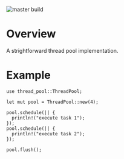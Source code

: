 ![master build](https://github.com/dkubiszews/rust-thread-pool/actions/workflows/rust.yml/badge.svg)

# Overview

A strightforward thread pool implementation.

# Example

```
use thread_pool::ThreadPool;

let mut pool = ThreadPool::new(4);

pool.schedule(|| {
  println!("execute task 1");
});
pool.schedule(|| {
  println!("execute task 2");
});

pool.flush();
```